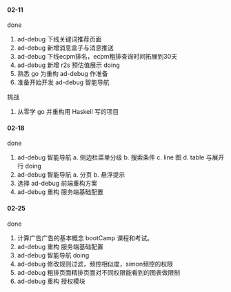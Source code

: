 #### 02-11
done
1. ad-debug 下线关键词推荐页面
2. ad-debug 新增消息盒子与消息推送
3. ad-debug 下线ecpm排名，ecpm粗排查询时间拓展到30天
4. ad-debug 新增 r2s 预估值展示
doing
1. 熟悉 go 为重构 ad-debug 作准备
2. 准备开始开发 ad-debug 智能导航

挑战
1. 从零学 go 并重构用 Haskell 写的项目

#### 02-18
done
1. ad-debug 智能导航
    a. 侧边栏菜单分级
    b. 搜索条件
    c. line 图
    d. table 与展开行
doing
1. ad-debug 智能导航
    a. 分页
    b. 悬浮提示
2. 选择 ad-debug 前端重构方案
3. ad-debug 重构 服务端基础配置

#### 02-25
done
1. 计算广告广告的基本概念 bootCamp 课程和考试。
2. ad-debug 重构 服务端基础配置
3. ad-debug 智能导航
doing
1. ad-debug 修改规则过滤，频控相似度，simon频控的权限
2. ad-debug 粗排页面精排页面对不同权限能看到的图表做限制
3. ad-debug 重构 授权模块
